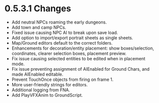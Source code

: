 # 0.5.3.1 Changes #

* Add neutral NPCs roaming the early dungeons.
* Add town and camp NPCs.
* Fixed issue causing NPC AI to break upon save load.
* Add option to import/export portrait sheets as single sheets.
* Map/Ground editors default to the correct folders.
* Enhancements for decoration/entity placement: show boxes/selection, coordinates, clearer selection boxes, placement preview.
* Fix issue causing selected entities to be edited when in placement mode.
* Fix issue preventing assignment of AIEnabled for Ground Chars, and made AIEnabled editable.
* Prevent TouchOnce objects from firing on frame 1.
* More user-friendly strings for editors.
* Additional logging from FNA.
* Add PlayVFXAnim to GroundScript.